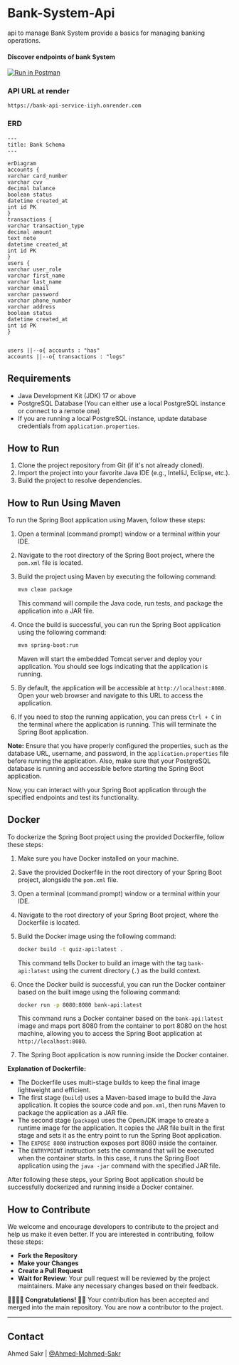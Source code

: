 # Bank-System-Api
api to manage Bank System provide a basics for managing banking operations.


#### Discover endpoints of bank System
[![Run in Postman](https://run.pstmn.io/button.svg)](https://www.postman.com/satellite-astronaut-99993862/workspace/public/collection/27464457-24459eb2-df4b-4880-ac52-381285783e37?action=share&creator=27464457)

### API URL at render
`https://bank-api-service-iiyh.onrender.com`

### ERD
```mermaid
---
title: Bank Schema
---

erDiagram
accounts {
varchar card_number
varchar cvv
decimal balance
boolean status
datetime created_at
int id PK
}
transactions {
varchar transaction_type
decimal amount
text note
datetime created_at
int id PK
}
users {
varchar user_role
varchar first_name
varchar last_name
varchar email
varchar password
varchar phone_number
varchar address
boolean status
datetime created_at
int id PK
}


users ||--o{ accounts : "has"
accounts ||--o{ transactions : "logs"
```



## Requirements
- Java Development Kit (JDK) 17 or above
- PostgreSQL Database (You can either use a local PostgreSQL instance or connect to a remote one)
- If you are running a local PostgreSQL instance, update database credentials from `application.properties`.

## How to Run
1. Clone the project repository from Git (if it's not already cloned).
2. Import the project into your favorite Java IDE (e.g., IntelliJ, Eclipse, etc.).
3. Build the project to resolve dependencies.


## How to Run Using Maven
To run the Spring Boot application using Maven, follow these steps:

1. Open a terminal (command prompt) window or a terminal within your IDE.

2. Navigate to the root directory of the Spring Boot project, where the `pom.xml` file is located.

3. Build the project using Maven by executing the following command:

   ```bash
   mvn clean package
   ```

   This command will compile the Java code, run tests, and package the application into a JAR file.

4. Once the build is successful, you can run the Spring Boot application using the following command:

   ```bash
   mvn spring-boot:run
   ```

   Maven will start the embedded Tomcat server and deploy your application. You should see logs indicating that the application is running.

5. By default, the application will be accessible at `http://localhost:8080`. Open your web browser and navigate to this URL to access the application.

6. If you need to stop the running application, you can press `Ctrl + C` in the terminal where the application is running. This will terminate the Spring Boot application.

**Note:** Ensure that you have properly configured the properties, such as the database URL, username, and password, in the `application.properties` file before running the application. Also, make sure that your PostgreSQL database is running and accessible before starting the Spring Boot application.

Now, you can interact with your Spring Boot application through the specified endpoints and test its functionality.

## Docker
To dockerize the Spring Boot project using the provided Dockerfile, follow these steps:

1. Make sure you have Docker installed on your machine.

2. Save the provided Dockerfile in the root directory of your Spring Boot project, alongside the `pom.xml` file.

3. Open a terminal (command prompt) window or a terminal within your IDE.

4. Navigate to the root directory of your Spring Boot project, where the Dockerfile is located.

5. Build the Docker image using the following command:

   ```bash
   docker build -t quiz-api:latest .
   ```

   This command tells Docker to build an image with the tag `bank-api:latest` using the current directory (`.`) as the build context.

6. Once the Docker build is successful, you can run the Docker container based on the built image using the following command:

   ```bash
   docker run -p 8080:8080 bank-api:latest
   ```

   This command runs a Docker container based on the `bank-api:latest` image and maps port 8080 from the container to port 8080 on the host machine, allowing you to access the Spring Boot application at `http://localhost:8080`.

7. The Spring Boot application is now running inside the Docker container.

**Explanation of Dockerfile:**
- The Dockerfile uses multi-stage builds to keep the final image lightweight and efficient.
- The first stage (`build`) uses a Maven-based image to build the Java application. It copies the source code and `pom.xml`, then runs Maven to package the application as a JAR file.
- The second stage (`package`) uses the OpenJDK image to create a runtime image for the application. It copies the JAR file built in the first stage and sets it as the entry point to run the Spring Boot application.
- The `EXPOSE 8080` instruction exposes port 8080 inside the container.
- The `ENTRYPOINT` instruction sets the command that will be executed when the container starts. In this case, it runs the Spring Boot application using the `java -jar` command with the specified JAR file.

After following these steps, your Spring Boot application should be successfully dockerized and running inside a Docker container.

## How to Contribute

We welcome and encourage developers to contribute to the project and help us make it even better. If you are interested in contributing, follow these steps:

- **Fork the Repository**
- **Make your Changes**
- **Create a Pull Request**
- **Wait for Review**: Your pull request will be reviewed by the project maintainers. Make any necessary changes based on their feedback.

**👏🏻👏🏻 Congratulations! 🎉🎊** Your contribution has been accepted and merged into the main repository. You are now a contributor to the project.

---


## Contact
Ahmed Sakr | [@Ahmed-Mohmed-Sakr](https://github.com/Ahmed-Mohmed-Sakr)